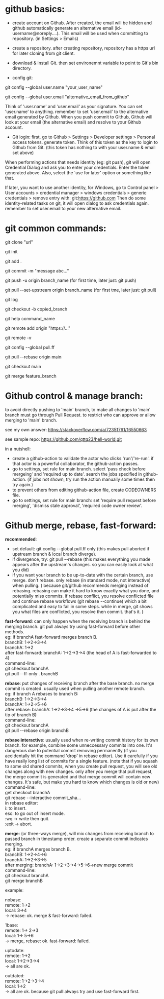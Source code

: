 
# github basics:

- create account on Github.
After created, the email will be hidden and github automatically generate an alternative email (id-username@noreply....).
This email will be used when committing to repository. (in Settings > Emails)

- create a repository.
after creating repository, repository has a https url for later cloning from git client.

- download & install Git. then set environemnt variable to point to Git's bin directory.

- config git:  

git config --global user.name "your_user_name"

git config --global user.email "alternative_email_from_github"

Think of 'user.name' and 'user.email' as your signature. 
You can set 'user.name' to anything. 
remember to set 'user.email' to the alternative email generated by Github. 
When you push commit to Github, Github will look at your email (the alternative email) and resolve to your Github account.


- Git login:
first, go to Github > Settings > Developer settings > Personal access tokens. generate token.
Think of this token as the key to login to Github from Git. 
(this token has nothing to with your user.name & email set above)

When performing actions that needs identity (eg: git push), 
git will open Credential Dialog and ask you to enter your credentials.
Enter the token generated above.
Also, select the 'use for later' option or something like that.

If later, you want to use another identity, 
for Windows, go to Control panel > User accounts > credential manager > windows credentials > generic credentials > remove entry with: git:https://github.com
Then do some identity-related tasks on git, it will open dialog to ask credentials again.
remember to set user.email to your new alternative email.


# git common commands:

git clone "url" 

git init

git add .

git commit -m "message abc..."

git push -u origin branch_name (for first time, later just: git push)

git pull --set-upstream origin branch_name (for first tme, later just: git pull)

git log

git checkout -b copied_branch

git help command_name

git remote add origin "https://..."

git remote -v

git config --global pull.ff

git pull --rebase origin main

git checkout main

git merge feature_branch



# Github control & manage branch:

to avoid directly pushing to 'main' branch,
to make all changes to 'main' branch must go through Pull Request.
to restrict who can approve or allow merging to 'main' branch.

see my own answer: https://stackoverflow.com/a/72351761/16550663

see sample repo: https://github.com/qttq23/hell-world.git

in a nutshell:
- create a github-action to validate the actor who clicks 'run'/'re-run'. if that actor is a powerful collaborator, the github-action passes.
- go to settings, set rule for main branch. select 'pass check before mergeing' and 'required up to date'. search the jobs specified in github-action. 
(if jobs not shown, try run the action manually some times then try again.)
- to prevent others from editing github-action file, create CODEOWNERS file.
- go to settings, set rule for main branch: set 'require pull request before merging', 'dismiss stale approval', 'required code owner review'.


# Github merge, rebase, fast-forward:
**recommended**:
- set default: git config --global pull.ff only (this makes pull aborted if upstream branch & local branch diverge).
- if divergence, try: git pull --rebase (this makes everything you made appears after the upstream's changes. 
so you can easily look at what you did)
- if you want your branch to be up-to-date with the certain branch, use merge. don't rebase. only rebase (in standard mode, not interactive) when pulling. 
(
because git/github recommends merging instead of rebasing. rebasing can make it hard to know exactly what you done, and potentially miss commits.
if rebase conflict, you resolve conflicted file and continue rebase workflows (git rebase --continue) which a bit complicated and easy to fail in some steps.
while in merge, git shows you what files are conflicted, you resolve then commit. that's it.
)

**fast-forward**: can only happen when the receiving branch is behind the merging branch. git pull always try using fast-forward before other methods.  
eg: if branchA fast-forward merges branch B.  
branchB: 1->2->3->4  
branchA: 1->2  
after fast-forward: branchA: 1->2->3->4 (the head of A is fast-forwarded to 4)  
command-line:   
 git checkout branchA  
 git pull --ff-only . branchB  

**rebase**: put changes of receiving branch after the base branch. no merge commit is created. usually used when pulling another remote branch.  
eg: if branch A rebases to branch B:  
branchB: 1->2->3->4  
branchA: 1->2->5->6  
after rebase: branchA: 1->2->3->4 ->5->6 (the changes of A is put after the tip of branch B)  
command-line:   
 git checkout branchA  
 git pull --rebase origin branchB  

**rebase interactive**: usually used when re-writing commit history for its own branch. for example, combine some unneccessary commits into one.
It's dangerous due to potential commit removing permanently (if you accidentally hit the command 'drop' in rebase editor).
Use it carefully if you have really long list of commits for a single feature.
(note that if you squash to some old shared commits, when you create pull request, you will see old changes along with new changes. 
only after you merge that pull request, the merge commit is generated and that merge commit will contain new changes. 
It's safe, but make you hard to know which changes is old or new)  
command-line:  
 get checkout branchA  
 git rebase --interactive commit_sha...  
 in rebase editor:  
  i: to insert.  
  esc: to go out of insert mode.  
  :wq -> write then quit.  
  :exit -> abort.  

**merge**: (or three-ways merge), will mix changes from receiving branch to passed branch in timestamp order. create a separate commit indicates merging.  
eg: if branchA merges branch B.  
branchB: 1->2->4->6  
branchA: 1->2->3->5  
after merging: branchA: 1->2->3->4->5->6->new merge commit  
command-line:   
 git checkout branchA  
 git merge branchB  

example:  

nobase:  
 remote: 1->2  
 local: 3->4  
-> rebase: ok. merge & fast-forward: failed.  

1base:  
 remote: 1-> 2->3  
 local:  1-> 5->6  
-> merge, rebase: ok. fast-forward: failed.  

uptodate:  
 remote: 1->2  
 local: 1->2->3->4  
-> all are ok.  

outdated:  
 remote: 1->2->3->4  
 local: 1->2  
-> all are ok. because git pull always try and use fast-forward first.  

 

 



